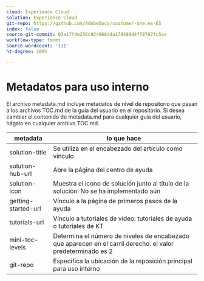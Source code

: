 ```yaml
---
cloud: Experience Cloud
solution: Experience Cloud
git-repo: https://github.com/AdobeDocs/customer-one.es-ES
index: false
source-git-commit: 03a17fde256c9249664da170489d4ff8707fc5aa
workflow-type: tm+mt
source-wordcount: '111'
ht-degree: 100%

---
```



# Metadatos para uso interno

El archivo metadata.md incluye metadatos de nivel de repositorio que pasan a los archivos TOC.md de la guía del usuario en el repositorio. Si desea cambiar el contenido de metadata.md para cualquier guía del usuario, hágalo en cualquier archivo TOC.md.

| metadata | lo que hace |
|--- |--- |
| solution-title | Se utiliza en el encabezado del artículo como vínculo |
| solution-hub-url | Abre la página del centro de ayuda |
| solution-icon | Muestra el icono de solución junto al título de la solución. No se ha implementado aún |
| getting-started-url | Vínculo a la página de primeros pasos de la ayuda |
| tutorials-url | Vínculo a tutoriales de vídeo: tutoriales de ayuda o tutoriales de KT |
| mini-toc-levels | Determina el número de niveles de encabezado que aparecen en el carril derecho. el valor predeterminado es 2 |
| git-repo | Especifica la ubicación de la reposición principal para uso interno |
